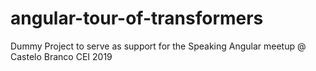 # angular-tour-of-transformers
Dummy Project to serve as support for the Speaking Angular meetup @ Castelo Branco CEI 2019
